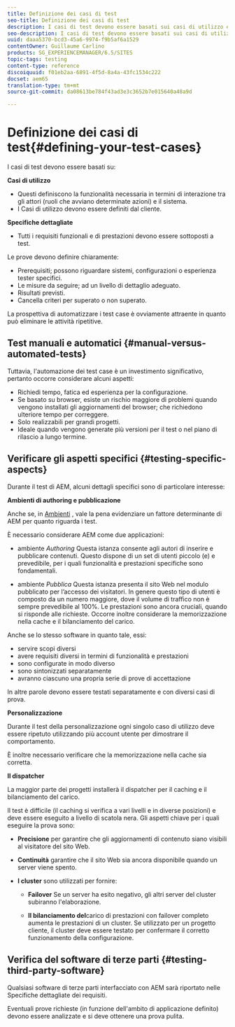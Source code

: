```yaml
---
title: Definizione dei casi di test
seo-title: Definizione dei casi di test
description: I casi di test devono essere basati sui casi di utilizzo e sulle specifiche dettagliate dei requisiti
seo-description: I casi di test devono essere basati sui casi di utilizzo e sulle specifiche dettagliate dei requisiti
uuid: daaa5370-bcd3-45a6-9974-f9b5af6a1529
contentOwner: Guillaume Carlino
products: SG_EXPERIENCEMANAGER/6.5/SITES
topic-tags: testing
content-type: reference
discoiquuid: f01eb2aa-6891-4f5d-8a4a-43fc1534c222
docset: aem65
translation-type: tm+mt
source-git-commit: da08613be784f43ad3e3c3652b7e015640a48a9d

---
```



# Definizione dei casi di test{#defining-your-test-cases}

I casi di test devono essere basati su:

**Casi di utilizzo**

* Questi definiscono la funzionalità necessaria in termini di interazione tra gli attori (ruoli che avviano determinate azioni) e il sistema.
* I Casi di utilizzo devono essere definiti dal cliente.

**Specifiche dettagliate**

* Tutti i requisiti funzionali e di prestazioni devono essere sottoposti a test.

Le prove devono definire chiaramente:

* Prerequisiti; possono riguardare sistemi, configurazioni o esperienza tester specifici.
* Le misure da seguire; ad un livello di dettaglio adeguato.
* Risultati previsti.
* Cancella criteri per superato o non superato.

La prospettiva di automatizzare i test case è ovviamente attraente in quanto può eliminare le attività ripetitive.

## Test manuali e automatici {#manual-versus-automated-tests}

Tuttavia, l&#39;automazione dei test case è un investimento significativo, pertanto occorre considerare alcuni aspetti:

* Richiedi tempo, fatica ed esperienza per la configurazione.
* Se basato su browser, esiste un rischio maggiore di problemi quando vengono installati gli aggiornamenti del browser; che richiedono ulteriore tempo per correggere.
* Solo realizzabili per grandi progetti.
* Ideale quando vengono generate più versioni per il test o nel piano di rilascio a lungo termine.

## Verificare gli aspetti specifici {#testing-specific-aspects}

Durante il test di AEM, alcuni dettagli specifici sono di particolare interesse:

**Ambienti di authoring e pubblicazione**

Anche se, in [Ambienti](/help/sites-developing/the-basics.md#environments) , vale la pena evidenziare un fattore determinante di AEM per quanto riguarda i test.

È necessario considerare AEM come due applicazioni:

* ambiente *Authoring* Questa istanza consente agli autori di inserire e pubblicare contenuti.
Questo dispone di un set di utenti piccolo (e) e prevedibile, per i quali funzionalità e prestazioni specifiche sono fondamentali.

* ambiente *Pubblica* Questa istanza presenta il sito Web nel modulo pubblicato per l’accesso dei visitatori.
In genere questo tipo di utenti è composto da un numero maggiore, dove il volume di traffico non è sempre prevedibile al 100%. Le prestazioni sono ancora cruciali, quando si risponde alle richieste. Occorre inoltre considerare la memorizzazione nella cache e il bilanciamento del carico.

Anche se lo stesso software in quanto tale, essi:

* servire scopi diversi
* avere requisiti diversi in termini di funzionalità e prestazioni
* sono configurate in modo diverso
* sono sintonizzati separatamente
* avranno ciascuno una propria serie di prove di accettazione

In altre parole devono essere testati separatamente e con diversi casi di prova.

**Personalizzazione**

Durante il test della personalizzazione ogni singolo caso di utilizzo deve essere ripetuto utilizzando più account utente per dimostrare il comportamento.

È inoltre necessario verificare che la memorizzazione nella cache sia corretta.

**Il dispatcher**

La maggior parte dei progetti installerà il dispatcher per il caching e il bilanciamento del carico.

Il test è difficile (il caching si verifica a vari livelli e in diverse posizioni) e deve essere eseguito a livello di scatola nera. Gli aspetti chiave per i quali eseguire la prova sono:

* **Precisione** per garantire che gli aggiornamenti di contenuto siano visibili al visitatore del sito Web.

* **Continuità** garantire che il sito Web sia ancora disponibile quando un server viene spento.

* **I cluster** sono utilizzati per fornire:

   * **Failover** Se un server ha esito negativo, gli altri server del cluster subiranno l&#39;elaborazione.

   * **Il bilanciamento del**carico di prestazioni con failover completo aumenta le prestazioni di un cluster.
Se utilizzato per un progetto cliente, il cluster deve essere testato per confermare il corretto funzionamento della configurazione.

## Verifica del software di terze parti {#testing-third-party-software}

Qualsiasi software di terze parti interfacciato con AEM sarà riportato nelle Specifiche dettagliate dei requisiti.

Eventuali prove richieste (in funzione dell&#39;ambito di applicazione definito) devono essere analizzate e si deve ottenere una prova pulita.
